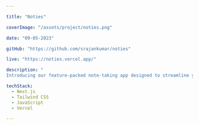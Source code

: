 ```yaml
---

title: "Noties"

coverImage: "/assets/project/noties.png"

date: "09-05-2023"

gitHub: "https://github.com/srajankumar/noties"

live: "https://noties.vercel.app/"

description: "
Introducing our feature-packed note-taking app designed to streamline your productivity. With this app, you can effortlessly create and manage your notes, all conveniently stored in your local storage for easy access anytime, anywhere. Keep track of when each note was created, ensuring you have a timestamp for reference. Plus, enjoy a visually pleasing theme that enhances your note-taking experience. Whether you're jotting down ideas, setting reminders, or organizing your thoughts, our note-taking app has you covered. Stay organized, efficient, and inspired with our user-friendly and aesthetically pleasing note-taking solution."

techStack:
  - Next.js
  - Tailwind CSS
  - JavaScript
  - Vercel

---
```


